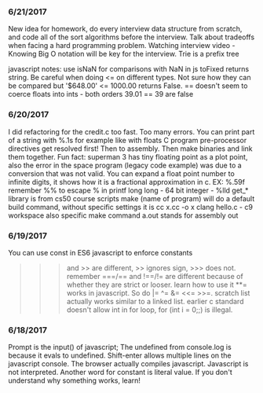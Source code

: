 ### 6/21/2017
New idea for homework, do every interview data structure from scratch, and code all of 
the sort algorithms before the interview.
Talk about tradeoffs when facing a hard programming problem.
Watching interview video - Knowing Big O notation will be key for the interview.
Trie is a prefix tree

javascript notes:
use isNaN for comparisons with NaN in js
toFixed returns string.
Be careful when doing <= on different types.  Not sure how they can be compared
but '$648.00' <= 1000.00 returns False.
== doesn't seem to coerce floats into ints - both orders 39.01 == 39 are false

### 6/20/2017
I did refactoring for the credit.c too fast.  Too many errors.
You can print part of a string with %.1s for example like with floats
C program pre-processor directives get resolved first! Then to assembly. Then 
make binaries and link them together.
Fun fact: superman 3 has tiny floating point as a plot point, also the error
in the space program (legacy code example) was due to a conversion that
was not valid.
You can expand a float point number to infinite digits, it shows how it is a
fractional approximation in c.  EX: %.59f
remember %% to escape % in printf
long long - 64 bit integer - %lld
get_* library is from cs50 course scripts
make (name of program) will do a default build command, without specific settings
it is cc x.cc -o x
clang hello.c - c9 workspace also specific make command
a.out stands for assembly out

### 6/19/2017
You can use const in ES6 javascript to enforce constants
>>> and >> are different, >> ignores sign, >>> does not.
remember ===/== and !==/!= are different because of whether they are strict or looser.
learn how to use it
**= works in javascript.  So do |= ^= &= <<= >>=.
scratch list actually works similar to a linked list.
earlier c standard doesn't allow int in for loop, for (int i = 0;;) is illegal.

### 6/18/2017
Prompt is the input() of javascript;
The undefined from console.log is because it evals to undefined.
Shift-enter allows multiple lines on the javascript console.
The browser actually compiles javascript.  Javascript is not interpreted. 
Another word for constant is literal value.
If you don't understand why something works, learn!